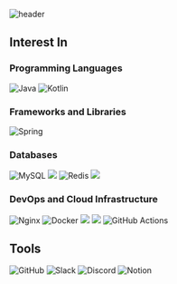![header](https://capsule-render.vercel.app/api?type=wave&color=auto&height=300&section=header&text=Hi%20,%20I'm%20%20jayson&fontSize=90)

## Interest In
### Programming Languages
![Java](https://img.shields.io/badge/java-007396?style=for-the-badge&logo=OpenJDK&logoColor=white)
![Kotlin](https://img.shields.io/badge/kotlin-7F52FF?style=for-the-badge&logo=kotlin&logoColor=white)

### Frameworks and Libraries
![Spring](https://img.shields.io/badge/spring-%236DB33F.svg?style=for-the-badge&logo=spring&logoColor=white)

### Databases
![MySQL](https://img.shields.io/badge/mysql-4479A1.svg?style=for-the-badge&logo=mysql&logoColor=white)
<img src="https://img.shields.io/badge/postgres-%23316192.svg?style=for-the-badge&logo=postgresql&logoColor=white"/>
![Redis](https://img.shields.io/badge/redis-%23DD0031.svg?style=for-the-badge&logo=redis&logoColor=white)
<img src="https://img.shields.io/badge/mongodb-4EA94B.svg?style=for-the-badge&logo=mongodb&logoColor=white"/>

### DevOps and Cloud Infrastructure
![Nginx](https://img.shields.io/badge/nginx-%23009639.svg?style=for-the-badge&logo=nginx&logoColor=white)
![Docker](https://img.shields.io/badge/docker-%230db7ed.svg?style=for-the-badge&logo=docker&logoColor=white)
<img src="https://img.shields.io/badge/Amazon%20EC2-FF9900?style=for-the-badge&logo=Amazon%20EC2&logoColor=white">
<img src="https://img.shields.io/badge/Amazon%20S3-569A31?style=for-the-badge&logo=Amazon%20S3&logoColor=white">
![GitHub Actions](https://img.shields.io/badge/GitHub%20Actions-2088FF?style=for-the-badge&logo=GitHub%20Actions&logoColor=white)

## Tools
![GitHub](https://img.shields.io/badge/github-%23121011.svg?style=for-the-badge&logo=github&logoColor=white)
![Slack](https://img.shields.io/badge/Slack-4A154B?style=for-the-badge&logo=slack&logoColor=white)
![Discord](https://img.shields.io/badge/Discord-%235865F2.svg?style=for-the-badge&logo=discord&logoColor=white)
![Notion](https://img.shields.io/badge/Notion-%23000000.svg?style=for-the-badge&logo=notion&logoColor=white)
